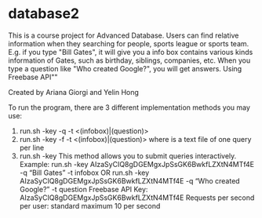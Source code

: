 database2
=========

This is a course project for Advanced Database. Users can find relative information when they searching for people, sports league or sports team. E.g. if you type "Bill Gates", it will give you a info box contains various kinds information of Gates, such as birthday, siblings, companies, etc. When you type a question like "Who created Google?", you will get answers. Using Freebase API""

Created by 
Ariana Giorgi and Yelin Hong

To run the program, there are 3 different implementation methods you may use:
1. run.sh -key <Freebase API key> -q <query> -t <(infobox)|(question)>
2. run.sh -key <Freebase API key> -f <files of queries> -t <(infobox)|(question)> where <file of queries> is a text file of one query per line
3. run.sh -key <Freebase API key>
This method allows you to submit queries interactively.
Example:
run.sh -key AIzaSyCIQ8gDGEMgxJpSsGK6BwkfLZXtN4MTf4E -q “Bill Gates” -t infobox OR
run.sh -key AIzaSyCIQ8gDGEMgxJpSsGK6BwkfLZXtN4MTf4E -q “Who created Google?” -t question
Freebase API Key: AIzaSyCIQ8gDGEMgxJpSsGK6BwkfLZXtN4MTf4E Requests per second per user: standard maximum 10 per second
